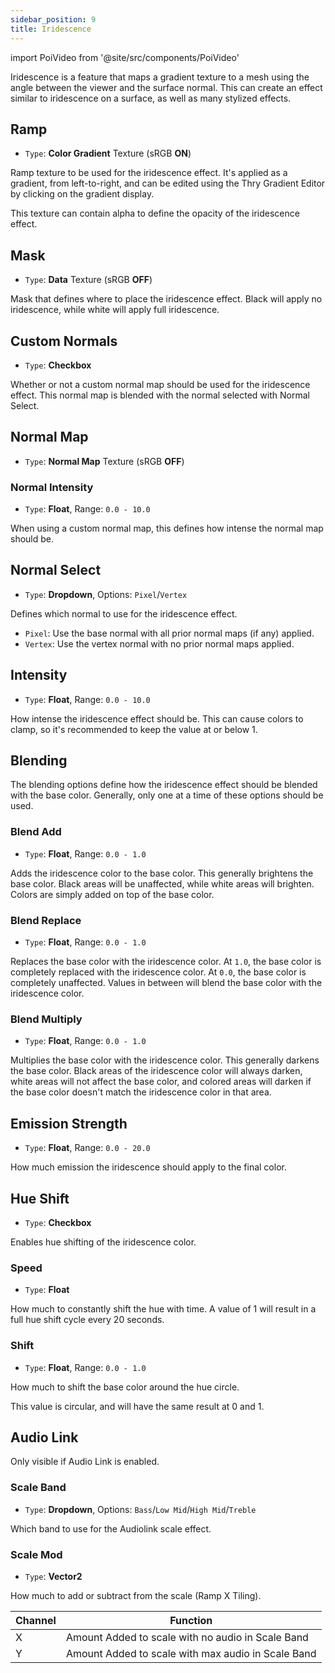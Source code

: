 ```yaml
---
sidebar_position: 9
title: Iridescence
---
```

import PoiVideo from '@site/src/components/PoiVideo'

Iridescence is a feature that maps a gradient texture to a mesh using the angle between the viewer and the surface normal. This can create an effect similar to iridescence on a surface, as well as many stylized effects.

## Ramp

- `Type`: **Color Gradient** Texture (sRGB **ON**)

Ramp texture to be used for the iridescence effect. It's applied as a gradient, from left-to-right, and can be edited using the Thry Gradient Editor by clicking on the gradient display.

This texture can contain alpha to define the opacity of the iridescence effect.

## Mask

- `Type`: **Data** Texture (sRGB **OFF**)

Mask that defines where to place the iridescence effect. Black will apply no iridescence, while white will apply full iridescence.

## Custom Normals

- `Type`: **Checkbox**

Whether or not a custom normal map should be used for the iridescence effect. This normal map is blended with the normal selected with Normal Select.

## Normal Map

- `Type`: **Normal Map** Texture (sRGB **OFF**)

### Normal Intensity

- `Type`: **Float**, Range: `0.0 - 10.0`

When using a custom normal map, this defines how intense the normal map should be.

## Normal Select

- `Type`: **Dropdown**, Options: `Pixel`/`Vertex`

Defines which normal to use for the iridescence effect.

- `Pixel`: Use the base normal with all prior normal maps (if any) applied.
- `Vertex`: Use the vertex normal with no prior normal maps applied.

## Intensity

- `Type`: **Float**, Range: `0.0 - 10.0`

How intense the iridescence effect should be. This can cause colors to clamp, so it's recommended to keep the value at or below 1.

## Blending

The blending options define how the iridescence effect should be blended with the base color. Generally, only one at a time of these options should be used.

### Blend Add

- `Type`: **Float**, Range: `0.0 - 1.0`

Adds the iridescence color to the base color. This generally brightens the base color. Black areas will be unaffected, while white areas will brighten. Colors are simply added on top of the base color.

### Blend Replace

- `Type`: **Float**, Range: `0.0 - 1.0`

Replaces the base color with the iridescence color. At `1.0`, the base color is completely replaced with the iridescence color. At `0.0`, the base color is completely unaffected. Values in between will blend the base color with the iridescence color.

### Blend Multiply

- `Type`: **Float**, Range: `0.0 - 1.0`

Multiplies the base color with the iridescence color. This generally darkens the base color. Black areas of the iridescence color will always darken, white areas will not affect the base color, and colored areas will darken if the base color doesn't match the iridescence color in that area.

## Emission Strength

- `Type`: **Float**, Range: `0.0 - 20.0`

How much emission the iridescence should apply to the final color.

## Hue Shift

- `Type`: **Checkbox**

Enables hue shifting of the iridescence color.

### Speed

- `Type`: **Float**

How much to constantly shift the hue with time. A value of 1 will result in a full hue shift cycle every 20 seconds.

### Shift

- `Type`: **Float**, Range: `0.0 - 1.0`

How much to shift the base color around the hue circle.

This value is circular, and will have the same result at 0 and 1.

## Audio Link

Only visible if Audio Link is enabled.

### Scale Band

- `Type`: **Dropdown**, Options: `Bass`/`Low Mid`/`High Mid`/`Treble`

Which band to use for the Audiolink scale effect.

### Scale Mod

- `Type`: **Vector2**

How much to add or subtract from the scale (Ramp X Tiling).

| Channel | Function |
| --- | --- |
| X | Amount Added to scale with no audio in Scale Band |
| Y | Amount Added to scale with max audio in Scale Band |
